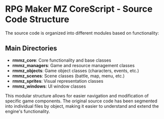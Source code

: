 # RPG Maker MZ CoreScript - Source Code Structure

The source code is organized into different modules based on functionality:

## Main Directories

- **rmmz_core**: Core functionality and base classes
- **rmmz_managers**: Game and resource management classes
- **rmmz_objects**: Game object classes (characters, events, etc.)
- **rmmz_scenes**: Scene classes (battle, map, menu, etc.)
- **rmmz_sprites**: Visual representation classes
- **rmmz_windows**: UI window classes

This modular structure allows for easier navigation and modification of specific game components. The original source code has been segmented into individual files by object, making it easier to understand and extend the engine's functionality.
